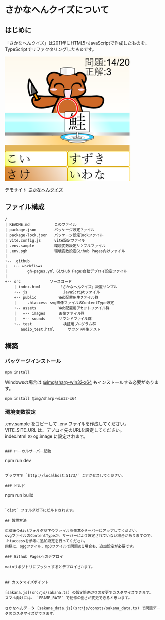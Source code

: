 # さかなへんクイズについて

## はじめに

「さかなへんクイズ」は2011年にHTML5+JavaScriptで作成したものを、TypeScriptでリファクタリングしたものです。  

<img width="400" alt="画面イメージ" src="src/public/images/thumbnail.png">

デモサイト [さかなへんクイズ](https://sakana-hen.t-gh.jp/)  

## ファイル構成

```
/
| README.md		      このファイル
| package.json		  パッケージ設定ファイル
| package-lock.json	  パッケージ設定lockファイル
| vite.config.js	  vite設定ファイル
| .env.sample         環境変数設定サンプルファイル
| .env.pgh            環境変数設定Github Pages向けファイル
|
+-- .github
| 　+-- workflows
|         gh-pages.yml GitHub Pages自動デプロイ設定ファイル
|
+-- src	            ソースコード
    | index.html		「さかなへんクイズ」設置サンプル
    +-- js				  JavaScriptファイル
    +-- public			Web配置用生ファイル群
    |     .htaccess	svg画像ファイルのContentType設定
    +-- assets			Web配置用アセットファイル群
    |   +-- images		画像ファイル群
    |   +-- sounds		サウンドファイル群
    +-- test			  検証用プログラム群
       audio_test.html		サウンド再生テスト
```

## 構築

### パッケージインストール

```
npm install
```

Windowsの場合は [@img/sharp-win32-x64](https://www.npmjs.com/package/@img/sharp-win32-x64) もインストールする必要があります。

```
npm install @img/sharp-win32-x64
```

### 環境変数設定

.env.sample をコピーして .env ファイルを作成してください。  
VITE_SITE_URL は、デプロイ先のURLを設定してください。  
index.html の og:image に設定されます。

```

### ローカルサーバー起動

```
npm run dev
```

ブラウザで `http://localhost:5173/` にアクセスしてください。

### ビルド

```
npm run build
```

`dist` フォルダ以下にビルドされます。

## 設置方法

生成後のdistフォルダ以下のファイルを任意のサーバーにアップしてください。
svgファイルのContentTypeが、サーバーにより設定されていない場合がありますので、
.htaccessを参考に追加設定を行ってください。
同様に、oggファイル、mp3ファイルで問題ある場合も、追加設定が必要です。

### Github Pagesへのデプロイ

mainリポジトリにプッシュするとデプロイされます。


## カスタマイズポイント

[sakana.js](src/js/sakana.ts) の設定関連辺りの変更でカスタマイズできます。
スマホ向けには、 `FRAME_RATE` で動作の重さが変更できると思います。

さかなへんデータ [sakana_data.js](src/js/consts/sakana_data.ts) で問題データのカスタマイズができます。

